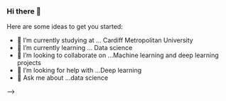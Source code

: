 ### Hi there 👋



Here are some ideas to get you started:

- 🔭 I’m currently studying at ... Cardiff Metropolitan University
- 🌱 I’m currently learning ... Data science
- 👯 I’m looking to collaborate on ...Machine learning and deep learning projects
- 🤔 I’m looking for help with ...Deep learning
- 💬 Ask me about ...data science

-->

